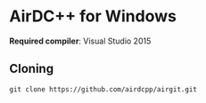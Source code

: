 # AirDC++ for Windows

**Required compiler**: Visual Studio 2015

## Cloning

``git clone https://github.com/airdcpp/airgit.git``
